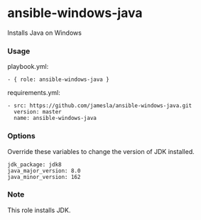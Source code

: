 # ansible-windows-java
Installs Java on Windows

### Usage

playbook.yml:
```
- { role: ansible-windows-java }
```

requirements.yml:
```
- src: https://github.com/jamesla/ansible-windows-java.git
  version: master
  name: ansible-windows-java
```

### Options

Override these variables to change the version of JDK installed.
```
jdk_package: jdk8
java_major_version: 8.0
java_minor_version: 162
```

### Note

This role installs JDK.
